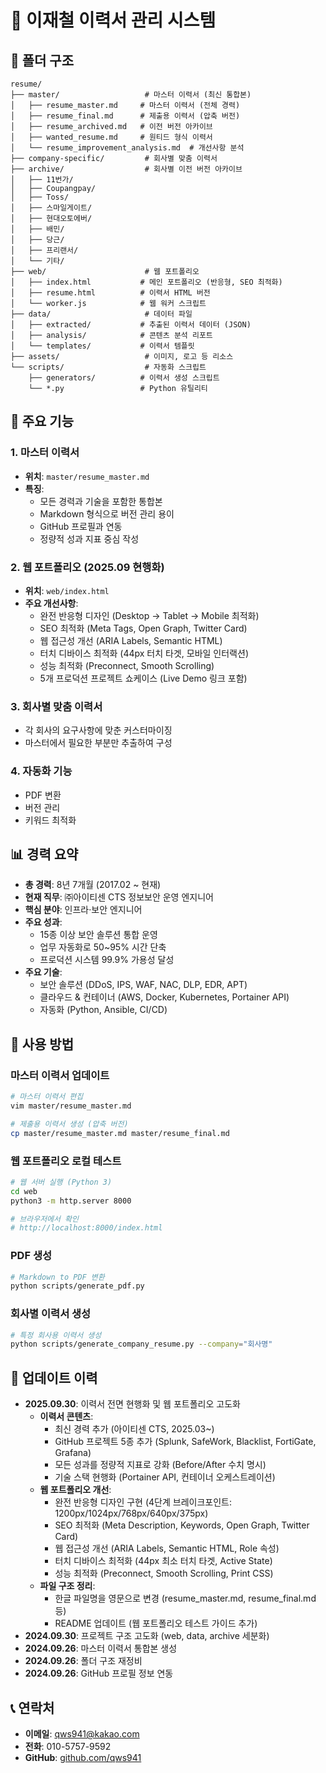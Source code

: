 # 📄 이재철 이력서 관리 시스템

## 📁 폴더 구조

```
resume/
├── master/                   # 마스터 이력서 (최신 통합본)
│   ├── resume_master.md     # 마스터 이력서 (전체 경력)
│   ├── resume_final.md      # 제출용 이력서 (압축 버전)
│   ├── resume_archived.md   # 이전 버전 아카이브
│   ├── wanted_resume.md     # 원티드 형식 이력서
│   └── resume_improvement_analysis.md  # 개선사항 분석
├── company-specific/         # 회사별 맞춤 이력서
├── archive/                  # 회사별 이전 버전 아카이브
│   ├── 11번가/
│   ├── Coupangpay/
│   ├── Toss/
│   ├── 스마일게이트/
│   ├── 현대오토에버/
│   ├── 배민/
│   ├── 당근/
│   ├── 프리랜서/
│   └── 기타/
├── web/                      # 웹 포트폴리오
│   ├── index.html           # 메인 포트폴리오 (반응형, SEO 최적화)
│   ├── resume.html          # 이력서 HTML 버전
│   └── worker.js            # 웹 워커 스크립트
├── data/                     # 데이터 파일
│   ├── extracted/           # 추출된 이력서 데이터 (JSON)
│   ├── analysis/            # 콘텐츠 분석 리포트
│   └── templates/           # 이력서 템플릿
├── assets/                   # 이미지, 로고 등 리소스
└── scripts/                  # 자동화 스크립트
    ├── generators/          # 이력서 생성 스크립트
    └── *.py                 # Python 유틸리티
```

## 🚀 주요 기능

### 1. 마스터 이력서
- **위치**: `master/resume_master.md`
- **특징**:
  - 모든 경력과 기술을 포함한 통합본
  - Markdown 형식으로 버전 관리 용이
  - GitHub 프로필과 연동
  - 정량적 성과 지표 중심 작성

### 2. 웹 포트폴리오 (2025.09 현행화)
- **위치**: `web/index.html`
- **주요 개선사항**:
  - 완전 반응형 디자인 (Desktop → Tablet → Mobile 최적화)
  - SEO 최적화 (Meta Tags, Open Graph, Twitter Card)
  - 웹 접근성 개선 (ARIA Labels, Semantic HTML)
  - 터치 디바이스 최적화 (44px 터치 타겟, 모바일 인터랙션)
  - 성능 최적화 (Preconnect, Smooth Scrolling)
  - 5개 프로덕션 프로젝트 쇼케이스 (Live Demo 링크 포함)

### 3. 회사별 맞춤 이력서
- 각 회사의 요구사항에 맞춘 커스터마이징
- 마스터에서 필요한 부분만 추출하여 구성

### 4. 자동화 기능
- PDF 변환
- 버전 관리
- 키워드 최적화

## 📊 경력 요약

- **총 경력**: 8년 7개월 (2017.02 ~ 현재)
- **현재 직무**: ㈜아이티센 CTS 정보보안 운영 엔지니어
- **핵심 분야**: 인프라·보안 엔지니어
- **주요 성과**:
  - 15종 이상 보안 솔루션 통합 운영
  - 업무 자동화로 50~95% 시간 단축
  - 프로덕션 시스템 99.9% 가용성 달성
- **주요 기술**:
  - 보안 솔루션 (DDoS, IPS, WAF, NAC, DLP, EDR, APT)
  - 클라우드 & 컨테이너 (AWS, Docker, Kubernetes, Portainer API)
  - 자동화 (Python, Ansible, CI/CD)

## 🎯 사용 방법

### 마스터 이력서 업데이트
```bash
# 마스터 이력서 편집
vim master/resume_master.md

# 제출용 이력서 생성 (압축 버전)
cp master/resume_master.md master/resume_final.md
```

### 웹 포트폴리오 로컬 테스트
```bash
# 웹 서버 실행 (Python 3)
cd web
python3 -m http.server 8000

# 브라우저에서 확인
# http://localhost:8000/index.html
```

### PDF 생성
```bash
# Markdown to PDF 변환
python scripts/generate_pdf.py
```

### 회사별 이력서 생성
```bash
# 특정 회사용 이력서 생성
python scripts/generate_company_resume.py --company="회사명"
```

## 🔄 업데이트 이력

- **2025.09.30**: 이력서 전면 현행화 및 웹 포트폴리오 고도화
  - **이력서 콘텐츠**:
    - 최신 경력 추가 (아이티센 CTS, 2025.03~)
    - GitHub 프로젝트 5종 추가 (Splunk, SafeWork, Blacklist, FortiGate, Grafana)
    - 모든 성과를 정량적 지표로 강화 (Before/After 수치 명시)
    - 기술 스택 현행화 (Portainer API, 컨테이너 오케스트레이션)
  - **웹 포트폴리오 개선**:
    - 완전 반응형 디자인 구현 (4단계 브레이크포인트: 1200px/1024px/768px/640px/375px)
    - SEO 최적화 (Meta Description, Keywords, Open Graph, Twitter Card)
    - 웹 접근성 개선 (ARIA Labels, Semantic HTML, Role 속성)
    - 터치 디바이스 최적화 (44px 최소 터치 타겟, Active State)
    - 성능 최적화 (Preconnect, Smooth Scrolling, Print CSS)
  - **파일 구조 정리**:
    - 한글 파일명을 영문으로 변경 (resume_master.md, resume_final.md 등)
    - README 업데이트 (웹 포트폴리오 테스트 가이드 추가)
- **2024.09.30**: 프로젝트 구조 고도화 (web, data, archive 세분화)
- **2024.09.26**: 마스터 이력서 통합본 생성
- **2024.09.26**: 폴더 구조 재정비
- **2024.09.26**: GitHub 프로필 정보 연동

## 📞 연락처

- **이메일**: qws941@kakao.com
- **전화**: 010-5757-9592
- **GitHub**: [github.com/qws941](https://github.com/qws941)